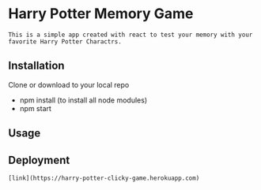



# Harry Potter Memory Game
	This is a simple app created with react to test your memory with your favorite Harry Potter Charactrs. 

## Installation
Clone or download to your local repo
  * npm install (to install all node modules)
  * npm start
## Usage

## Deployment

	[link](https://harry-potter-clicky-game.herokuapp.com)



